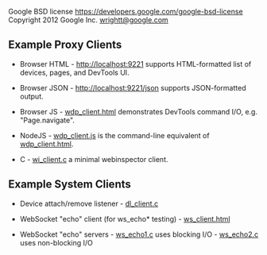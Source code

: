 Google BSD license <https://developers.google.com/google-bsd-license>
Copyright 2012 Google Inc. <wrightt@google.com>

## Example Proxy Clients

- Browser HTML
  \- <http://localhost:9221> supports HTML-formatted list of devices, pages, and DevTools UI.

- Browser JSON
  \- <http://localhost:9221/json> supports JSON-formatted output.

- Browser JS
  \- [wdp_client.html](wdp_client.html) demonstrates DevTools command I/O, e.g. "Page.navigate".

- NodeJS
  \- [wdp_client.js](wdp_client.js) is the command-line equivalent of [wdp_client.html](wdp_client.html).

- C
  \- [wi_client.c](wi_client.c) a minimal webinspector client.

## Example System Clients

- Device attach/remove listener
  \- [dl_client.c](dl_client.c)

- WebSocket "echo" client (for ws_echo\* testing)
  \- [ws_client.html](ws_client.html)

- WebSocket "echo" servers
  \- [ws_echo1.c](ws_echo1.c) uses blocking I/O
  \- [ws_echo2.c](ws_echo2.c) uses non-blocking I/O
